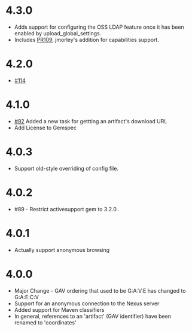 # 4.3.0
* Adds support for configuring the OSS LDAP feature once it has been enabled by upload_global_settings.
* Includes [PR109](https://github.com/RiotGamesMinions/nexus_cli/pull/109), jmorley's addition for capabilities support.

# 4.2.0
* [#114](https://github.com/RiotGamesMinions/nexus_cli/pull/114)

# 4.1.0

* [#92](https://github.com/RiotGames/nexus_cli/pull/92) Added a new task for gettting an artifact's download URL
* Add License to Gemspec

# 4.0.3

* Support old-style overriding of config file.

# 4.0.2

* #89 - Restrict activesupport gem to 3.2.0 .

# 4.0.1

* Actually support anonymous browsing

# 4.0.0

* Major Change - GAV ordering that used to be G:A:V:E has changed to G:A:E:C:V
* Support for an anonymous connection to the Nexus server
* Added support for Maven classifiers
* In general, references to an 'artifact' (GAV identifier) have been renamed to 'coordinates'
